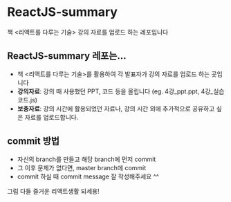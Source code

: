 # ReactJS-summary
책 &lt;리액트를 다루는 기술> 강의 자료를 업로드 하는 레포입니다

## ReactJS-summary 레포는...
- 책 <리액트를 다루는 기술>를 활용하여 각 발표자가 강의 자료를 업로드 하는 곳입니다
- **강의자료**: 강의 때 사용했던 PPT, 코드 등을 올립니다 (eg. 4강_ppt.ppt, 4강_실습코드.js)
- **보충자료**: 강의 시간에 활용되었던 자료나, 강의 시간 외에 추가적으로 공유하고 싶은 자료를 업로드합니다.

## commit 방법
- 자신의 branch를 만들고 해당 branch에 먼저 commit
- 그 이후 문제가 없다면, master branch에 commit
- commit 하실 때 commit message 잘 작성해주세요 ^^


그럼 다들 즐거운 리액트생활 되세용!
